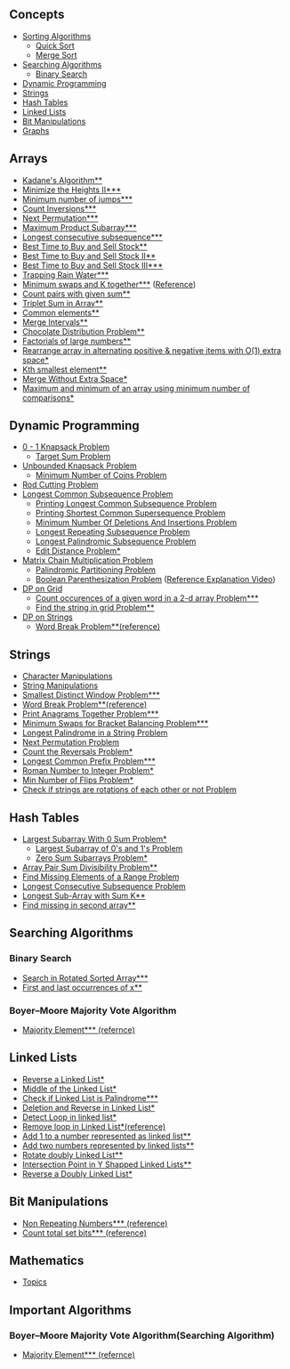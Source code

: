 ## Concepts
- [Sorting Algorithms](https://github.com/Fahadh4444/Coding_Mafia/tree/main/Concepts/Sorting%20Algorithms)
    - [Quick Sort](https://github.com/Fahadh4444/Coding_Mafia/blob/main/Concepts/Sorting%20Algorithms/Quick%20Sort()/Quick%20Sort.cpp)
    - [Merge Sort](https://github.com/Fahadh4444/Coding_Mafia/blob/main/Concepts/Sorting%20Algorithms/Merge%20Sort/Merge%20Sort.cpp)
- [Searching Algorithms](https://github.com/Fahadh4444/Coding_Mafia/tree/main/Concepts/Searching%20Algorithms)
    - [Binary Search](https://github.com/Fahadh4444/Coding_Mafia/tree/main/Concepts/Searching%20Algorithms/Binary%20Search)
- [Dynamic Programming](https://github.com/Fahadh4444/Coding_Mafia/tree/main/Concepts/Dynamic%20Programming/Variations%20of%20Dynamic%20Programming)
- [Strings](https://github.com/Fahadh4444/Coding_Mafia/tree/main/Concepts/Data%20Structures/Arrays/Strings)
- [Hash Tables](https://github.com/Fahadh4444/Coding_Mafia/tree/main/Concepts/Data%20Structures/Hash%20Table)
- [Linked Lists](https://github.com/Fahadh4444/Coding_Mafia/tree/main/Concepts/Data%20Structures/Linked%20Lists)
- [Bit Manipulations](https://github.com/Fahadh4444/Coding_Mafia/tree/main/Concepts/Bit%20Manipulations)
- [Graphs](https://github.com/Fahadh4444/Coding_Mafia/tree/main/Concepts/Data%20Structures/Graphs)

## Arrays
- [Kadane's Algorithm**](https://practice.geeksforgeeks.org/problems/kadanes-algorithm-1587115620/1)
- [Minimize the Heights II***](https://practice.geeksforgeeks.org/problems/minimize-the-heights3351/1#)
- [Minimum number of jumps***](https://practice.geeksforgeeks.org/problems/minimum-number-of-jumps-1587115620/1)
- [Count Inversions***](https://practice.geeksforgeeks.org/problems/inversion-of-array-1587115620/1#)
- [Next Permutation***](https://leetcode.com/problems/next-permutation/)
- [Maximum Product Subarray***](https://practice.geeksforgeeks.org/problems/maximum-product-subarray3604/1#)
- [Longest consecutive subsequence***](https://practice.geeksforgeeks.org/problems/longest-consecutive-subsequence2449/1)
- [Best Time to Buy and Sell Stock**](https://leetcode.com/problems/best-time-to-buy-and-sell-stock/)
- [Best Time to Buy and Sell Stock II**](https://leetcode.com/problems/best-time-to-buy-and-sell-stock-ii/)
- [Best Time to Buy and Sell Stock III***](https://leetcode.com/problems/best-time-to-buy-and-sell-stock-iii/)
- [Trapping Rain Water***](https://practice.geeksforgeeks.org/problems/trapping-rain-water-1587115621/1)
- [Minimum swaps and K together***](https://practice.geeksforgeeks.org/problems/minimum-swaps-required-to-bring-all-elements-less-than-or-equal-to-k-together4847/1) ([Reference](https://www.youtube.com/watch?v=PLu6uvp9l1k))
- [Count pairs with given sum**](https://practice.geeksforgeeks.org/problems/count-pairs-with-given-sum5022/1#)
- [Triplet Sum in Array**](https://practice.geeksforgeeks.org/problems/triplet-sum-in-array-1587115621/1)
- [Common elements**](https://practice.geeksforgeeks.org/problems/common-elements1132/1#)
- [Merge Intervals**](https://leetcode.com/problems/merge-intervals/)
- [Chocolate Distribution Problem**](https://practice.geeksforgeeks.org/problems/chocolate-distribution-problem3825/1#)
- [Factorials of large numbers**](https://practice.geeksforgeeks.org/problems/factorials-of-large-numbers2508/1#)
- [Rearrange array in alternating positive & negative items with O(1) extra space*](https://www.geeksforgeeks.org/rearrange-array-in-alternating-positive-negative-items-with-o1-extra-space-set-2/)
- [Kth smallest element**](https://practice.geeksforgeeks.org/problems/kth-smallest-element5635/1#)
- [Merge Without Extra Space*](https://practice.geeksforgeeks.org/problems/merge-two-sorted-arrays5135/1)
- [Maximum and minimum of an array using minimum number of comparisons*](https://www.geeksforgeeks.org/maximum-and-minimum-in-an-array/)

## Dynamic Programming
- [0 - 1 Knapsack Problem](https://practice.geeksforgeeks.org/problems/0-1-knapsack-problem0945/1)
    - [Target Sum Problem](https://leetcode.com/problems/target-sum/)
- [Unbounded Knapsack Problem](https://practice.geeksforgeeks.org/problems/knapsack-with-duplicate-items4201/1)
    - [Minimum Number of Coins Problem](https://practice.geeksforgeeks.org/problems/number-of-coins1824/1#)
- [Rod Cutting Problem](https://www.techiedelight.com/rod-cutting/)
- [Longest Common Subsequence Problem](https://practice.geeksforgeeks.org/problems/longest-common-subsequence-1587115620/1)
    - [Printing Longest Common Subsequence Problem](https://www.geeksforgeeks.org/printing-longest-common-subsequence/)
    - [Printing Shortest Common Supersequence Problem](https://www.geeksforgeeks.org/print-shortest-common-supersequence/)
    - [Minimum Number Of Deletions And Insertions Problem](https://practice.geeksforgeeks.org/problems/minimum-number-of-deletions-and-insertions0209/1)
    - [Longest Repeating Subsequence Problem](https://practice.geeksforgeeks.org/problems/longest-repeating-subsequence2004/1)
    - [Longest Palindromic Subsequence Problem](https://practice.geeksforgeeks.org/problems/longest-palindromic-subsequence-1612327878/1)
    - [Edit Distance Problem*](https://practice.geeksforgeeks.org/problems/edit-distance3702/1#)
- [Matrix Chain Multiplication Problem](https://practice.geeksforgeeks.org/problems/matrix-chain-multiplication0303/1)
    - [Palindromic Partitioning Problem](https://practice.geeksforgeeks.org/problems/palindromic-patitioning4845/1#)
    - [Boolean Parenthesization Problem](https://practice.geeksforgeeks.org/problems/boolean-parenthesization5610/1#) ([Reference Explanation Video](https://www.youtube.com/watch?v=bzXM1Zond9U&list=PL_z_8CaSLPWekqhdCPmFohncHwz8TY2Go&index=39))
- [DP on Grid](#)
    - [Count occurences of a given word in a 2-d array Problem***](https://practice.geeksforgeeks.org/problems/count-occurences-of-a-given-word-in-a-2-d-array/1/#)
    - [Find the string in grid Problem**](https://practice.geeksforgeeks.org/problems/find-the-string-in-grid0111/1#)
- [DP on Strings](#)
    - [Word Break Problem**](https://practice.geeksforgeeks.org/problems/word-break1352/1#)[(reference)](https://www.youtube.com/watch?v=XtIGGdrF67E)

## Strings
- [Character Manipulations](https://github.com/Fahadh4444/Coding_Mafia/blob/main/Concepts/Basics/characterManipulations.cpp)
- [String Manipulations](https://github.com/Fahadh4444/Coding_Mafia/blob/main/Concepts/Basics/stringManipulations.cpp)
- [Smallest Distinct Window Problem***](https://practice.geeksforgeeks.org/problems/smallest-distant-window3132/1#)
- [Word Break Problem**](https://practice.geeksforgeeks.org/problems/word-break1352/1#)[(reference)](https://www.youtube.com/watch?v=XtIGGdrF67E)
- [Print Anagrams Together Problem***](https://practice.geeksforgeeks.org/problems/print-anagrams-together/1#)
- [Minimum Swaps for Bracket Balancing Problem***](https://practice.geeksforgeeks.org/problems/minimum-swaps-for-bracket-balancing2704/1)
- [Longest Palindrome in a String Problem](https://practice.geeksforgeeks.org/problems/longest-palindrome-in-a-string3411/1#)
- [Next Permutation Problem](https://practice.geeksforgeeks.org/problems/next-permutation5226/1#)
- [Count the Reversals Problem*](https://practice.geeksforgeeks.org/problems/count-the-reversals0401/1#)
- [Longest Common Prefix Problem***](https://leetcode.com/problems/longest-common-prefix/)
- [Roman Number to Integer Problem*](https://practice.geeksforgeeks.org/problems/roman-number-to-integer3201/1#)
- [Min Number of Flips Problem*](https://practice.geeksforgeeks.org/problems/min-number-of-flips3210/1#)
- [Check if strings are rotations of each other or not Problem](https://practice.geeksforgeeks.org/problems/check-if-strings-are-rotations-of-each-other-or-not-1587115620/0/?company)

## Hash Tables
- [Largest Subarray With 0 Sum Problem*](https://practice.geeksforgeeks.org/problems/largest-subarray-with-0-sum/1)
    - [Largest Subarray of 0's and 1's Problem](https://practice.geeksforgeeks.org/problems/largest-subarray-of-0s-and-1s/1)
    - [Zero Sum Subarrays Problem*](https://practice.geeksforgeeks.org/problems/zero-sum-subarrays1825/1)
- [Array Pair Sum Divisibility Problem**](https://practice.geeksforgeeks.org/problems/array-pair-sum-divisibility-problem3257/1)
- [Find Missing Elements of a Range Problem](https://www.geeksforgeeks.org/find-missing-elements-of-a-range/)
- [Longest Consecutive Subsequence Problem](https://practice.geeksforgeeks.org/problems/longest-consecutive-subsequence2449/1#)
- [Longest Sub-Array with Sum K**](https://practice.geeksforgeeks.org/problems/longest-sub-array-with-sum-k0809/1#)
- [Find missing in second array**](https://practice.geeksforgeeks.org/problems/in-first-but-second5423/1#)


## Searching Algorithms
### Binary Search
- [Search in Rotated Sorted Array***](https://leetcode.com/problems/search-in-rotated-sorted-array/)
- [First and last occurrences of x**](https://practice.geeksforgeeks.org/problems/first-and-last-occurrences-of-x3116/1)
### Boyer–Moore Majority Vote Algorithm
- [Majority Element***](https://practice.geeksforgeeks.org/problems/majority-element-1587115620/1#)[ (refernce)](https://www.youtube.com/watch?v=AoX3BPWNnoE)

## Linked Lists
- [Reverse a Linked List*](https://practice.geeksforgeeks.org/problems/reverse-a-linked-list/1)
- [Middle of the Linked List*](https://leetcode.com/problems/middle-of-the-linked-list/)
- [Check if Linked List is Palindrome***](https://practice.geeksforgeeks.org/problems/check-if-linked-list-is-pallindrome/1#)
- [Deletion and Reverse in Linked List*](https://practice.geeksforgeeks.org/problems/deletion-and-reverse-in-linked-list/1/#)
- [Detect Loop in linked list*](https://practice.geeksforgeeks.org/problems/detect-loop-in-linked-list/1)
- [Remove loop in Linked List*](https://practice.geeksforgeeks.org/problems/remove-loop-in-linked-list/1#)[(reference)](https://www.geeksforgeeks.org/find-first-node-of-loop-in-a-linked-list/)
- [Add 1 to a number represented as linked list**](https://practice.geeksforgeeks.org/problems/add-1-to-a-number-represented-as-linked-list/1#)
- [Add two numbers represented by linked lists**](https://practice.geeksforgeeks.org/problems/add-two-numbers-represented-by-linked-lists/1)
- [Rotate doubly Linked List**](https://practice.geeksforgeeks.org/problems/rotate-doubly-linked-list-by-p-nodes/1/#)
- [Intersection Point in Y Shapped Linked Lists**](https://practice.geeksforgeeks.org/problems/intersection-point-in-y-shapped-linked-lists/1#)
- [Reverse a Doubly Linked List*](https://practice.geeksforgeeks.org/problems/reverse-a-doubly-linked-list/1#)

## Bit Manipulations
- [Non Repeating Numbers***](https://practice.geeksforgeeks.org/problems/finding-the-numbers0215/1)[ (reference)](https://practice.geeksforgeeks.org/problems/finding-the-numbers0215/1)
- [Count total set bits***](https://practice.geeksforgeeks.org/problems/count-total-set-bits-1587115620/1)[ (reference)](https://www.youtube.com/watch?v=g6OxU-hRGtY)

## Mathematics
- [Topics](https://github.com/Fahadh4444/Coding_Mafia/tree/main/Maths)

## Important Algorithms
### Boyer–Moore Majority Vote Algorithm(Searching Algorithm)
- [Majority Element***](https://practice.geeksforgeeks.org/problems/majority-element-1587115620/1#)[ (refernce)](https://www.youtube.com/watch?v=AoX3BPWNnoE)